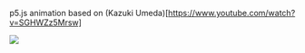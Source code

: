 p5.js animation
based on (Kazuki Umeda)[https://www.youtube.com/watch?v=SGHWZz5Mrsw]

![](https://github.com/artursem/spherical_coords/sperical-coords-noise-thumbnail.gif)
